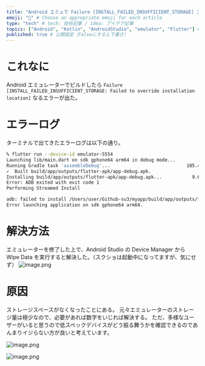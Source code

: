 ```yaml
---
title: "Android エミュで Failure [INSTALL_FAILED_INSUFFICIENT_STORAGE] エラー" # 記事のタイトル
emoji: "📱" # Choose an appropriate emoji for each article
type: "tech" # tech: 技術記事 / idea: アイデア記事
topics: ["Android", "Kotlin", "AndroidStudio", "emulator", "Flutter"] # タグ。["markdown", "rust", "aws"]のように指定する
published: true # 公開設定（falseにすると下書き）
---
```

# これなに
Android エミュレーターでビルドしたら `Failure [INSTALL_FAILED_INSUFFICIENT_STORAGE: Failed to override installation location]` なるエラーが出た。


# エラーログ
ターミナルで出てきたエラーログは以下の通り。
```zsh 
% flutter run --device-id emulator-5554
Launching lib/main.dart on sdk gphone64 arm64 in debug mode...
Running Gradle task 'assembleDebug'...                            105.4s
✓  Built build/app/outputs/flutter-apk/app-debug.apk.
Installing build/app/outputs/flutter-apk/app-debug.apk...           9.6s
Error: ADB exited with exit code 1
Performing Streamed Install

adb: failed to install /Users/user/Github-su3/myapp/build/app/outputs/flutter-apk/app-debug.apk: Failure [INSTALL_FAILED_INSUFFICIENT_STORAGE: Failed to override installation location]
Error launching application on sdk gphone64 arm64.
```


# 解決方法
エミュレーターを修了した上で、Android Studio の Device Manager から Wipe Data を実行すると解決した。（スクショは起動中になってますが、気にせず）
![image.png](https://qiita-image-store.s3.ap-northeast-1.amazonaws.com/0/2819748/4a020068-2b1a-418e-f010-1d29e41a45cc.png)


# 原因
ストレージスペースがなくなったことにある。
元々エミュレーターのストレージ量は極少なので、必要があれば数字をいじれば解決する。
ただ、多様なユーザーがいると思うので低スペックデバイスがどう振る舞うかを確認できるのであんまりイジらない方が良いと考えています。

![image.png](https://qiita-image-store.s3.ap-northeast-1.amazonaws.com/0/2819748/08dff36c-49ef-09df-c735-e529f2f0c813.png)

![image.png](https://qiita-image-store.s3.ap-northeast-1.amazonaws.com/0/2819748/4f274df5-8494-6fdf-027a-2d453b510647.png)

